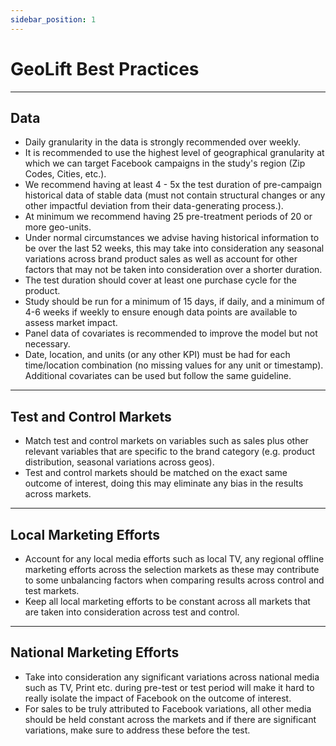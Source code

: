 ```yaml
---
sidebar_position: 1
---
```


# GeoLift Best Practices

---

## Data
* Daily granularity in the data is strongly recommended over weekly.
* It is recommended to use the highest level of geographical granularity at which we can target Facebook campaigns in the study's region (Zip Codes, Cities, etc.).
* We recommend having at least 4 - 5x the test duration of pre-campaign historical data of stable data (must not contain structural changes or any other impactful deviation from their data-generating process.).
* At minimum we recommend having 25 pre-treatment periods of 20 or more geo-units.
* Under normal circumstances we advise having historical information to be over the last 52 weeks, this may take into consideration any seasonal variations across brand product sales as well as account for other factors that may not be taken into consideration over a shorter duration.
* The test duration should cover at least one purchase cycle for the product.
* Study should be run for a minimum of 15 days, if daily, and a minimum of 4-6 weeks if weekly to ensure enough data points are available to assess market impact.
* Panel data of covariates is recommended to improve the model but not necessary.
* Date, location, and units (or any other KPI) must be had for each time/location combination (no missing values for any unit or timestamp). Additional covariates can be used but follow the same guideline.

 ---

## Test and Control Markets
* Match test and control markets on variables such as sales plus other relevant variables that are specific to the brand category (e.g. product distribution, seasonal variations across geos).
* Test and control markets should be matched on the exact same outcome of interest, doing this may eliminate any bias in the results across markets.

---

## Local Marketing Efforts
* Account for any local media efforts such as local TV, any regional offline marketing efforts across the selection markets as these may contribute to some unbalancing factors when comparing results across control and test markets.
* Keep all local marketing efforts to be constant across all markets that are taken into consideration across test and control.

---

## National Marketing Efforts
* Take into consideration any significant variations across national media such as TV, Print etc. during pre-test or test period will make it hard to really isolate the impact of Facebook on the outcome of interest.
* For sales to be truly attributed to Facebook variations, all other media should be held constant across the markets and if there are significant variations, make sure to address these before the test.
